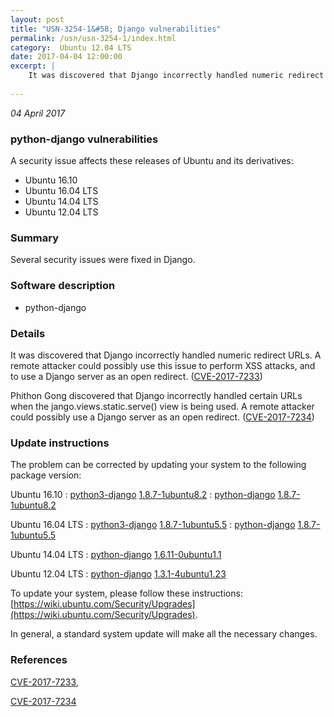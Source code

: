 ```yaml
---
layout: post
title: "USN-3254-1&#58; Django vulnerabilities"
permalink: /usn/usn-3254-1/index.html
category:  Ubuntu 12.04 LTS
date: 2017-04-04 12:00:00
excerpt: |
    It was discovered that Django incorrectly handled numeric redirect URLs. A remote attacker could possibly use this issue to perform XSS attacks, and to use a Django server as an open redirect. ([CVE-2017-7233](http://people.ubuntu.com/~ubuntu-security/cve/CVE-2017-7233))
    
--- 
```

 
 

*04 April 2017*

### python-django vulnerabilities

A security issue affects these releases of Ubuntu and its derivatives:

* Ubuntu 16.10
* Ubuntu 16.04 LTS
* Ubuntu 14.04 LTS
* Ubuntu 12.04 LTS

### Summary

Several security issues were fixed in Django. 

### Software description

* python-django 

### Details

It was discovered that Django incorrectly handled numeric redirect URLs. A remote attacker could possibly use this issue to perform XSS attacks, and to use a Django server as an open redirect. ([CVE-2017-7233](http://people.ubuntu.com/~ubuntu-security/cve/CVE-2017-7233))

Phithon Gong discovered that Django incorrectly handled certain URLs when the jango.views.static.serve() view is being used. A remote attacker could possibly use a Django server as an open redirect. ([CVE-2017-7234](http://people.ubuntu.com/~ubuntu-security/cve/CVE-2017-7234)) 

### Update instructions

The problem can be corrected by updating your system to the following package version:

Ubuntu 16.10
 : [python3-django](https://launchpad.net/ubuntu/+source/python-django) <span> [1.8.7-1ubuntu8.2](https://launchpad.net/ubuntu/+source/python-django/1.8.7-1ubuntu8.2) </span> 
 : [python-django](https://launchpad.net/ubuntu/+source/python-django) <span> [1.8.7-1ubuntu8.2](https://launchpad.net/ubuntu/+source/python-django/1.8.7-1ubuntu8.2) </span> 

Ubuntu 16.04 LTS
 : [python3-django](https://launchpad.net/ubuntu/+source/python-django) <span> [1.8.7-1ubuntu5.5](https://launchpad.net/ubuntu/+source/python-django/1.8.7-1ubuntu5.5) </span> 
 : [python-django](https://launchpad.net/ubuntu/+source/python-django) <span> [1.8.7-1ubuntu5.5](https://launchpad.net/ubuntu/+source/python-django/1.8.7-1ubuntu5.5) </span> 

Ubuntu 14.04 LTS
 : [python-django](https://launchpad.net/ubuntu/+source/python-django) <span> [1.6.11-0ubuntu1.1](https://launchpad.net/ubuntu/+source/python-django/1.6.11-0ubuntu1.1) </span> 

Ubuntu 12.04 LTS
 : [python-django](https://launchpad.net/ubuntu/+source/python-django) <span> [1.3.1-4ubuntu1.23](https://launchpad.net/ubuntu/+source/python-django/1.3.1-4ubuntu1.23) </span> 

To update your system, please follow these instructions: [https://wiki.ubuntu.com/Security/Upgrades](https://wiki.ubuntu.com/Security/Upgrades).

In general, a standard system update will make all the necessary changes. 

### References

 
 [CVE-2017-7233](http://people.ubuntu.com/~ubuntu-security/cve/CVE-2017-7233), 

 [CVE-2017-7234](http://people.ubuntu.com/~ubuntu-security/cve/CVE-2017-7234)
 


